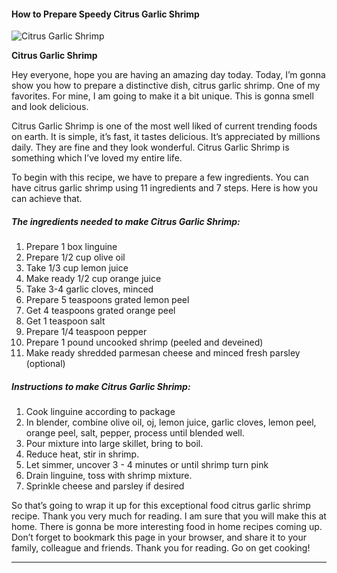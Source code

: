             

#### How to Prepare Speedy Citrus Garlic Shrimp

![Citrus Garlic Shrimp](https://img-global.cpcdn.com/recipes/5892124576317440/751x532cq70/citrus-garlic-shrimp-recipe-main-photo.jpg)

**Citrus Garlic Shrimp**

Hey everyone, hope you are having an amazing day today. Today, I’m gonna show you how to prepare a distinctive dish, citrus garlic shrimp. One of my favorites. For mine, I am going to make it a bit unique. This is gonna smell and look delicious.

Citrus Garlic Shrimp is one of the most well liked of current trending foods on earth. It is simple, it’s fast, it tastes delicious. It’s appreciated by millions daily. They are fine and they look wonderful. Citrus Garlic Shrimp is something which I’ve loved my entire life.

To begin with this recipe, we have to prepare a few ingredients. You can have citrus garlic shrimp using 11 ingredients and 7 steps. Here is how you can achieve that.

##### The ingredients needed to make Citrus Garlic Shrimp:

1.  Prepare 1 box linguine
2.  Prepare 1/2 cup olive oil
3.  Take 1/3 cup lemon juice
4.  Make ready 1/2 cup orange juice
5.  Take 3-4 garlic cloves, minced
6.  Prepare 5 teaspoons grated lemon peel
7.  Get 4 teaspoons grated orange peel
8.  Get 1 teaspoon salt
9.  Prepare 1/4 teaspoon pepper
10.  Prepare 1 pound uncooked shrimp (peeled and deveined)
11.  Make ready shredded parmesan cheese and minced fresh parsley (optional)

##### Instructions to make Citrus Garlic Shrimp:

1.  Cook linguine according to package
2.  In blender, combine olive oil, oj, lemon juice, garlic cloves, lemon peel, orange peel, salt, pepper, process until blended well.
3.  Pour mixture into large skillet, bring to boil.
4.  Reduce heat, stir in shrimp.
5.  Let simmer, uncover 3 - 4 minutes or until shrimp turn pink
6.  Drain linguine, toss with shrimp mixture.
7.  Sprinkle cheese and parsley if desired

So that’s going to wrap it up for this exceptional food citrus garlic shrimp recipe. Thank you very much for reading. I am sure that you will make this at home. There is gonna be more interesting food in home recipes coming up. Don’t forget to bookmark this page in your browser, and share it to your family, colleague and friends. Thank you for reading. Go on get cooking!

* * *